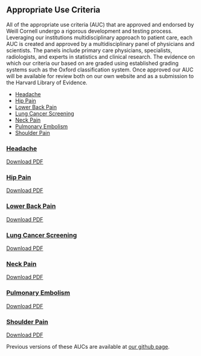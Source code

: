 ## Appropriate Use Criteria

All of the appropriate use criteria (AUC) that are approved and endorsed by Weill Cornell undergo a rigorous development and testing process.  Leveraging our institutions multidisciplinary approach to patient care, each AUC is created and approved by a multidisciplinary panel of physicians and scientists. The panels include primary care physicians, specialists, radiologists, and experts in statistics and clinical research. The evidence on which our criteria our based on are graded using established grading systems such as the Oxford classification system.  Once approved our AUC will be available for review both on our own website and as a submission to the Harvard Library of Evidence.

* [Headache](#headache)
* [Hip Pain](#hip-pain)
* [Lower Back Pain](#lower-back-pain)
* [Lung Cancer Screening](#lung-cancer-screening)
* [Neck Pain](#neck-pain)
* [Pulmonary Embolism](#pulmonary-embolism)
* [Shoulder Pain](#shoulder-pain)

### [Headache][headache]

<object width="80%" height="900" data="auc_files/WCM_-_Headache_AUC_v11.pdf"></object>

[Download PDF][headache]

### [Hip Pain][hippain]

<object width="80%" height="900" data="auc_files/WCM_-_Hip_Pain_AUC_v9.pdf"></object>

[Download PDF][hippain]

### [Lower Back Pain][lowerbackpain]

<object width="80%" height="900" data="auc_files/WCM_-_LBP_AUC_v16.pdf"></object>

[Download PDF][lowerbackpain]

### [Lung Cancer Screening][lungcancerscreening]

<object width="80%" height="900" data="auc_files/WCM_-_Lung_Cancer_Screening_AUC_v12.pdf"></object>

[Download PDF][lungcancerscreening]

### [Neck Pain][neckpain]

<object width="80%" height="900" data="auc_files/WCM_-_Neck_Pain_AUC_v9.pdf"></object>

[Download PDF][neckpain]

### [Pulmonary Embolism][pe]

<object width="80%" height="900" data="auc_files/WCM_-_PE_AUC_v9.pdf"></object>

[Download PDF][pe]

### [Shoulder Pain][shoulder]

<object width="80%" height="900" data="auc_files/WCM_-_Shoulder_Pain_AUC_v10.pdf"></object>

[Download PDF][shoulder]


Previous versions of these AUCs are available at [our github page](https://github.com/cornellradiology/wcmcauc/tree/master/auc_files).

<script type='text/javascript'>
var links = document.links;

for (var i = 0; i < links.length; i++) {
  if (links[i].hostname != window.location.hostname) {
    links[i].target = '_blank';
  }
}
</script>

  [aucbackpain]: https://docs.google.com/spreadsheets/d/1fGB72y4sQ1a4cjbkFmkx7XH1p6dprUG_36_3hLZ-wOU/edit#gid=813947164
  [headache]: /auc_files/WCM_-_Headache_AUC_v11.pdf
  [hippain]: /auc_files/WCM_-_Hip_Pain_AUC_v9.pdf
  [lowerbackpain]: /auc_files/WCM_-_LBP_AUC_v16.pdf
  [lungcancerscreening]: /auc_files/WCM_-_Lung_Cancer_Screening_AUC_v12.pdf
  [neckpain]: /auc_files/WCM_-_Neck_Pain_AUC_v9.pdf
  [pe]: /auc_files/WCM_-_PE_AUC_v9.pdf
  [shoulder]: /auc_files/WCM_-_Shoulder_Pain_AUC_v10.pdf
